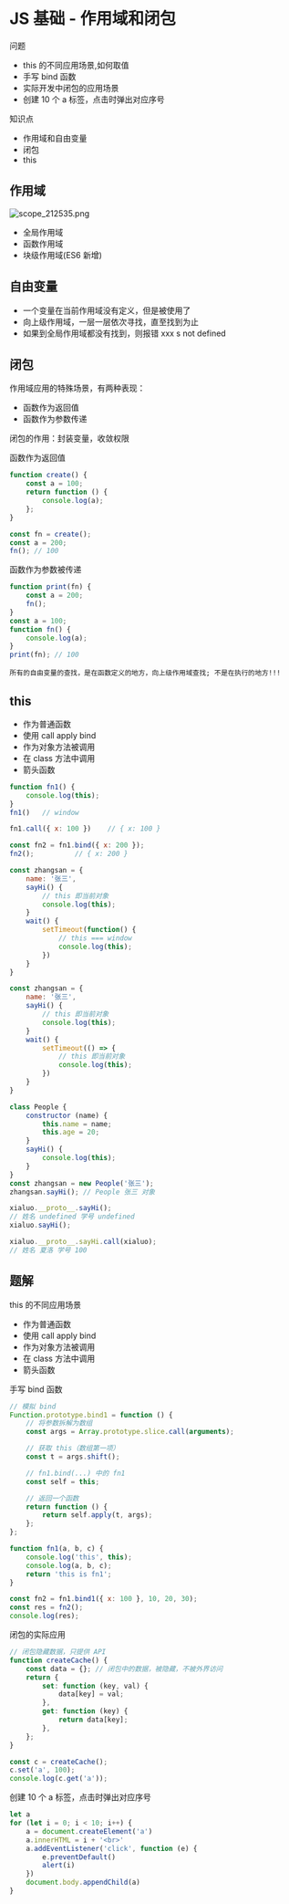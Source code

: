 # JS 基础 - 作用域和闭包

问题
- this 的不同应用场景,如何取值
- 手写 bind 函数
- 实际开发中闭包的应用场景
- 创建 10 个 a 标签，点击时弹出对应序号

知识点
- 作用域和自由变量
- 闭包
- this

## 作用域

![scope_212535.png](./img/scope_212535.png)

- 全局作用域
- 函数作用域
- 块级作用域(ES6 新增)

## 自由变量

- 一个变量在当前作用域没有定义，但是被使用了
- 向上级作用域，一层一层依次寻找，直至找到为止
- 如果到全局作用域都没有找到，则报错 xxx s not defined

## 闭包

作用域应用的特殊场景，有两种表现：
- 函数作为返回值
- 函数作为参数传递

闭包的作用：封装变量，收敛权限

函数作为返回值
```js
function create() {
    const a = 100;
    return function () {
        console.log(a);
    };
}

const fn = create();
const a = 200;
fn(); // 100
```

函数作为参数被传递
```js
function print(fn) {
    const a = 200;
    fn();
}
const a = 100;
function fn() {
    console.log(a);
}
print(fn); // 100
```

`所有的自由变量的查找，是在函数定义的地方，向上级作用域查找; 不是在执行的地方!!!`

## this

- 作为普通函数
- 使用 call apply bind
- 作为对象方法被调用
- 在 class 方法中调用
- 箭头函数

```js
function fn1() {
    console.log(this);
}
fn1()   // window

fn1.call({ x: 100 })    // { x: 100 }

const fn2 = fn1.bind({ x: 200 });
fn2();          // { x: 200 }
```

```js
const zhangsan = {
    name: '张三',
    sayHi() {
        // this 即当前对象
        console.log(this);
    }
    wait() {
        setTimeout(function() {
            // this === window
            console.log(this);
        })
    }
}

const zhangsan = {
    name: '张三',
    sayHi() {
        // this 即当前对象
        console.log(this);
    }
    wait() {
        setTimeout(() => {
            // this 即当前对象
            console.log(this);
        })
    }
}
```

```js
class People {
    constructor (name) {
        this.name = name;
        this.age = 20;
    }
    sayHi() {
        console.log(this);
    }
}
const zhangsan = new People('张三');
zhangsan.sayHi(); // People 张三 对象
```

```js
xialuo.__proto__.sayHi();
// 姓名 undefined 学号 undefined
xialuo.sayHi();

xialuo.__proto__.sayHi.call(xialuo);
// 姓名 夏洛 学号 100
```

## 题解

this 的不同应用场景
- 作为普通函数
- 使用 call apply bind
- 作为对象方法被调用
- 在 class 方法中调用
- 箭头函数

手写 bind 函数
```js
// 模拟 bind
Function.prototype.bind1 = function () {
    // 将参数拆解为数组
    const args = Array.prototype.slice.call(arguments);

    // 获取 this（数组第一项）
    const t = args.shift();

    // fn1.bind(...) 中的 fn1
    const self = this;

    // 返回一个函数
    return function () {
        return self.apply(t, args);
    };
};

function fn1(a, b, c) {
    console.log('this', this);
    console.log(a, b, c);
    return 'this is fn1';
}

const fn2 = fn1.bind1({ x: 100 }, 10, 20, 30);
const res = fn2();
console.log(res);
```

闭包的实际应用
```js
// 闭包隐藏数据，只提供 API
function createCache() {
    const data = {}; // 闭包中的数据，被隐藏，不被外界访问
    return {
        set: function (key, val) {
            data[key] = val;
        },
        get: function (key) {
            return data[key];
        },
    };
}

const c = createCache();
c.set('a', 100);
console.log(c.get('a'));
```

创建 10 个 a 标签，点击时弹出对应序号
```js
let a
for (let i = 0; i < 10; i++) {
    a = document.createElement('a')
    a.innerHTML = i + '<br>'
    a.addEventListener('click', function (e) {
        e.preventDefault()
        alert(i)
    })
    document.body.appendChild(a)
}
```
